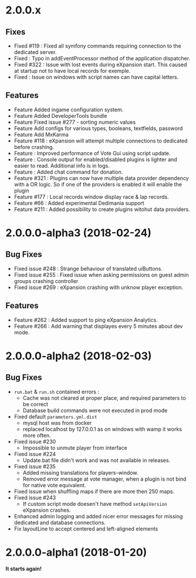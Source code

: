 # 2.0.0.x 

## Fixes
* Fixed #119 : Fixed all symfony commands requiring connection to the dedicated server. 
* Fixed : Typo in addEventProcessor method of the application dispatcher.
* Fixed #322 : Issue with lost events during eXpansion start. This caused at startup not to have local records for exemple.
* Fixed : Issue on windows with script names can have capital letters.

## Features
* Feature Added ingame configuration system. 
* Feature Added DeveloperTools bundle
* Feature Fixed issue #277 - sorting numeric values
* Feature Add configs for various types, booleans, textfields, password
* Feature Add MxKarma 
* Feature #118 : eXpansion will attempt multiple connections to dedicated before crashing. 
* Feature : Improved performance of Vote Gui using script update.
* Feature : Console output for enabled/disabled plugins is lighter and easier to read. Additional info is in logs.
* Feature : Added chat command for donation.
* Feature #321 : Plugins can now have multiple data provider dependency with a OR logic. So if one of the providers is enabled it will enable the plugin
* Feature #177 : Local records window display race & lap records. 
* Feature #66 : Added experimental Dedimania support
* Feature #211 : Added possibility to create plugins witohut data providers.

# 2.0.0.0-alpha3 (2018-02-24)
## Bug Fixes

* Fixed issue #248 : Strange behaviour of translated uiButtons.
* Fixed issue #255 : Fixed issue when asking permissions on guest admin groups crashing controller
* Fixed issue #269 : eXpansion crashing with unknow player exception.

## Features 

* Feature #262 : Added support to ping eXpansion Analytics.
* Feature #266 : Add warning that displayes every 5 minutes about dev mode.

# 2.0.0.0-alpha2 (2018-02-03)

## Bug Fixes

* `run.bat` & `run.sh` contained errors : 
  * Cache was not cleared at proper place, and required parameters to be correct
  * Database build commands were not executed in prod mode
* Fixed default `parameters.yml.dist`
  * mysql host was from docker
  * replaced localhost by 127.0.0.1 as on windows with wamp it works more often.
* Fixed issue #230 
    * Impossible to unmute player from interface
* Fixed issue #224 
    * Update.bat file didn't work and was not available in releases.
* Fixed issue #235
    * Added missing translations for players-window.
    * Removed error message at vote manager, when a plugin is not bind for native vote equivalent.
* Fixed issue when shuffling maps if there are more then 250 maps. 
* Fixed issue #243
    * If custom script mode doesen't have method `setApiVersion` eXpansion crashes.
* Enhanced admin logging and added nicer error messages for missing dedicated and database connections.
* Fix layoutLine to accept centered and left-aligned elements

# 2.0.0.0-alpha1 (2018-01-20)

**It starts again!**

